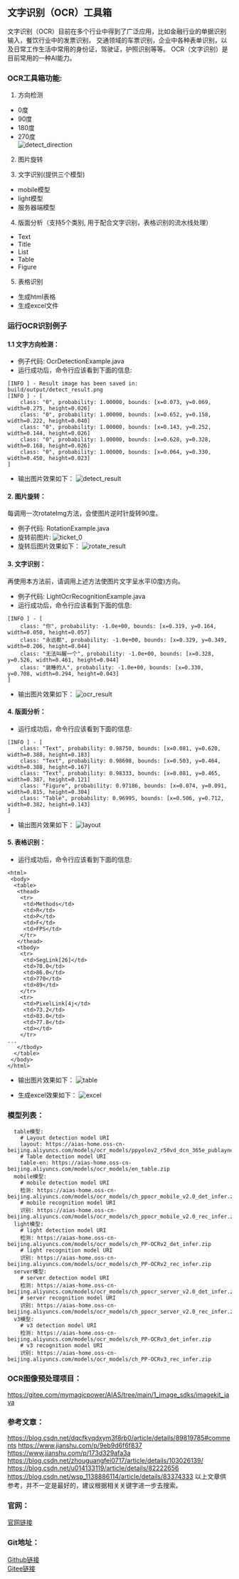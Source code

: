 ## 文字识别（OCR）工具箱
文字识别（OCR）目前在多个行业中得到了广泛应用，比如金融行业的单据识别输入，餐饮行业中的发票识别，
交通领域的车票识别，企业中各种表单识别，以及日常工作生活中常用的身份证，驾驶证，护照识别等等。
OCR（文字识别）是目前常用的一种AI能力。

### OCR工具箱功能:
1. 方向检测   
- 0度   
- 90度   
- 180度   
- 270度   
![detect_direction](https://aias-home.oss-cn-beijing.aliyuncs.com/AIAS/OCR/images/detect_direction.png)

2. 图片旋转

3. 文字识别(提供三个模型)
- mobile模型   
- light模型   
- 服务器端模型 
  
4. 版面分析（支持5个类别, 用于配合文字识别，表格识别的流水线处理）
- Text
- Title
- List
- Table
- Figure

5. 表格识别
- 生成html表格
- 生成excel文件


### 运行OCR识别例子
#### 1.1 文字方向检测：
- 例子代码: OcrDetectionExample.java    
- 运行成功后，命令行应该看到下面的信息:
```text
[INFO ] - Result image has been saved in: build/output/detect_result.png
[INFO ] - [
	class: "0", probability: 1.00000, bounds: [x=0.073, y=0.069, width=0.275, height=0.026]
	class: "0", probability: 1.00000, bounds: [x=0.652, y=0.158, width=0.222, height=0.040]
	class: "0", probability: 1.00000, bounds: [x=0.143, y=0.252, width=0.144, height=0.026]
	class: "0", probability: 1.00000, bounds: [x=0.628, y=0.328, width=0.168, height=0.026]
	class: "0", probability: 1.00000, bounds: [x=0.064, y=0.330, width=0.450, height=0.023]
]
```
- 输出图片效果如下：
![detect_result](https://aias-home.oss-cn-beijing.aliyuncs.com/AIAS/OCR/images/detect_result.png)

#### 2. 图片旋转：
每调用一次rotateImg方法，会使图片逆时针旋转90度。
- 例子代码: RotationExample.java 
- 旋转前图片:
![ticket_0](https://aias-home.oss-cn-beijing.aliyuncs.com/AIAS/OCR/images/ticket_0.png)
- 旋转后图片效果如下：
![rotate_result](https://aias-home.oss-cn-beijing.aliyuncs.com/AIAS/OCR/images/rotate_result.png)

#### 3. 文字识别：
再使用本方法前，请调用上述方法使图片文字呈水平(0度)方向。  
- 例子代码: LightOcrRecognitionExample.java  
- 运行成功后，命令行应该看到下面的信息:
```text
[INFO ] - [
	class: "你", probability: -1.0e+00, bounds: [x=0.319, y=0.164, width=0.050, height=0.057]
	class: "永远都", probability: -1.0e+00, bounds: [x=0.329, y=0.349, width=0.206, height=0.044]
	class: "无法叫醒一个", probability: -1.0e+00, bounds: [x=0.328, y=0.526, width=0.461, height=0.044]
	class: "装睡的人", probability: -1.0e+00, bounds: [x=0.330, y=0.708, width=0.294, height=0.043]
]
```
- 输出图片效果如下：
![ocr_result](https://aias-home.oss-cn-beijing.aliyuncs.com/AIAS/OCR/images/ocr_result.png)

#### 4. 版面分析：
- 运行成功后，命令行应该看到下面的信息:
```text
[INFO ] - [
	class: "Text", probability: 0.98750, bounds: [x=0.081, y=0.620, width=0.388, height=0.183]
	class: "Text", probability: 0.98698, bounds: [x=0.503, y=0.464, width=0.388, height=0.167]
	class: "Text", probability: 0.98333, bounds: [x=0.081, y=0.465, width=0.387, height=0.121]
	class: "Figure", probability: 0.97186, bounds: [x=0.074, y=0.091, width=0.815, height=0.304]
	class: "Table", probability: 0.96995, bounds: [x=0.506, y=0.712, width=0.382, height=0.143]
]
```
- 输出图片效果如下：
![layout](https://aias-home.oss-cn-beijing.aliyuncs.com/AIAS/OCR/images/layout_detect_result.jpeg)

#### 5. 表格识别：
- 运行成功后，命令行应该看到下面的信息:
```text
<html>
 <body>
  <table>
   <thead>
    <tr>
     <td>Methods</td>
     <td>R</td>
     <td>P</td>
     <td>F</td>
     <td>FPS</td>
    </tr>
   </thead>
   <tbody>
    <tr>
     <td>SegLink[26]</td>
     <td>70.0</td>
     <td>86.0</td>
     <td>770</td>
     <td>89</td>
    </tr>
    <tr>
     <td>PixelLink[4j</td>
     <td>73.2</td>
     <td>83.0</td>
     <td>77.8</td>
     <td></td>
    </tr>
...
   </tbody>
  </table> 
 </body>
</html>
```

- 输出图片效果如下：
![table](https://aias-home.oss-cn-beijing.aliyuncs.com/AIAS/OCR/images/table.jpeg)

- 生成excel效果如下：
![excel](https://aias-home.oss-cn-beijing.aliyuncs.com/AIAS/OCR/images/excel.jpeg)

### 模型列表：
```text
  table模型:
    # Layout detection model URI
    layout: https://aias-home.oss-cn-beijing.aliyuncs.com/models/ocr_models/ppyolov2_r50vd_dcn_365e_publaynet_infer.zip
    # Table detection model URI
    table-en: https://aias-home.oss-cn-beijing.aliyuncs.com/models/ocr_models/en_table.zip
  mobile模型:
    # mobile detection model URI
    检测: https://aias-home.oss-cn-beijing.aliyuncs.com/models/ocr_models/ch_ppocr_mobile_v2.0_det_infer.zip
    # mobile recognition model URI
    识别: https://aias-home.oss-cn-beijing.aliyuncs.com/models/ocr_models/ch_ppocr_mobile_v2.0_rec_infer.zip
  light模型:
    # light detection model URI
    检测: https://aias-home.oss-cn-beijing.aliyuncs.com/models/ocr_models/ch_PP-OCRv2_det_infer.zip
    # light recognition model URI
    识别: https://aias-home.oss-cn-beijing.aliyuncs.com/models/ocr_models/ch_PP-OCRv2_rec_infer.zip
  server模型:
    # server detection model URI
    检测: https://aias-home.oss-cn-beijing.aliyuncs.com/models/ocr_models/ch_ppocr_server_v2.0_det_infer.zip
    # server recognition model URI
    识别: https://aias-home.oss-cn-beijing.aliyuncs.com/models/ocr_models/ch_ppocr_server_v2.0_rec_infer.zip
  v3模型:
    # v3 detection model URI
    检测: https://aias-home.oss-cn-beijing.aliyuncs.com/models/ocr_models/ch_PP-OCRv3_det_infer.zip
    # v3 recognition model URI
    识别: https://aias-home.oss-cn-beijing.aliyuncs.com/models/ocr_models/ch_PP-OCRv3_rec_infer.zip
```


### OCR图像预处理项目：
https://gitee.com/mymagicpower/AIAS/tree/main/1_image_sdks/imagekit_java

### 参考文章：
https://blog.csdn.net/dqcfkyqdxym3f8rb0/article/details/89819785#comments
https://www.jianshu.com/p/9eb9d6f6f837
https://www.jianshu.com/p/173d329afa3a
https://blog.csdn.net/zhouguangfei0717/article/details/103026139/
https://blog.csdn.net/u014133119/article/details/82222656
https://blog.csdn.net/wsp_1138886114/article/details/83374333
以上文章供参考，并不一定是最好的，建议根据相关关键字进一步去搜索。


### 官网：
[官网链接](http://www.aias.top/)

### Git地址：   
[Github链接](https://github.com/mymagicpower/AIAS)    
[Gitee链接](https://gitee.com/mymagicpower/AIAS)   